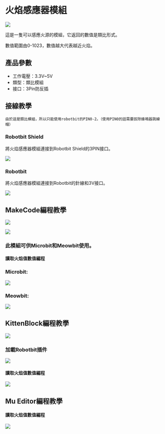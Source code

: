 # 火焰感應器模組

![](../images/fire2.png)

這是一隻可以感應火源的模組，它返回的數值是類比形式。

數值範圍由0-1023，數值越大代表越近火焰。

## 產品參數

- 工作電壓：3.3V~5V
- 類型：類比模組
- 接口：3Pin防反插

## 接線教學

    由於這是類比模組，所以只能使用robotbit的PIN0-2。（使用PIN0的話需要拔除蜂鳴器跳線帽）

### Robotbit Shield

將火焰感應器模組連接到Robotbit Shield的3PIN接口。

![](../images/fire_wire2.png)

### Robotbit

將火焰感應器模組連接到Robotbit的針線和3V接口。

![](../images/fire_wire1.png)

## MakeCode編程教學

![](../PWmodules/images/mcbanner.png)

![](../../meowbit/images/acbanner.png)

### 此模組可供Microbit和Meowbit使用。

#### 讀取火焰值數值編程

### Microbit:

![](../images/poten_code.png)

### Meowbit:

![](../images/poten_codeMeow.png)

## KittenBlock編程教學

![](../PWmodules/images/kbbanner.png)

### 加載Robotbit插件

![](../images/addRB.png)

#### 讀取火焰值數值編程

![](../images/poten_codekb.png)

## Mu Editor編程教學

#### 讀取火焰值數值編程

![](../images/poten_codemu.png)